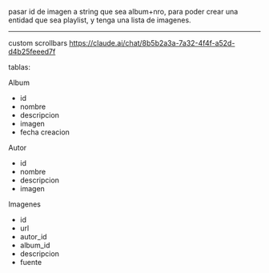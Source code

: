 pasar id de imagen a string que sea album+nro, para poder crear una entidad que sea playlist, y tenga una lista de imagenes.


------------------------
custom scrollbars https://claude.ai/chat/8b5b2a3a-7a32-4f4f-a52d-d4b25feeed7f

tablas:

Album

- id
- nombre
- descripcion
- imagen
- fecha creacion

Autor

- id
- nombre
- descripcion
- imagen

Imagenes

- id
- url
- autor_id
- album_id
- descripcion
- fuente
